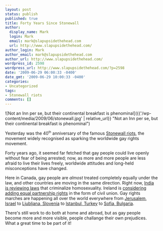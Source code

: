 ```yaml
---
layout: post
status: publish
published: true
title: Forty Years Since Stonewall
author:
  display_name: Mark
  login: Mark
  email: mark@slapupsidethehead.com
  url: http://www.slapupsidethehead.com/
author_login: Mark
author_email: mark@slapupsidethehead.com
author_url: http://www.slapupsidethehead.com/
wordpress_id: 2598
wordpress_url: http://www.slapupsidethehead.com/?p=2598
date: '2009-06-29 06:00:33 -0400'
date_gmt: '2009-06-29 10:00:33 -0400'
categories:
- Uncategorized
tags:
- Stonewall riots
comments: []
---
```

![Not an Inn per se, but their continental breakfast is phenominal]({{'/wp-content/media/2009/06/stonewall.jpg' | relative_url}} "Not an Inn per se, but their continental breakfast is phenominal")

Yesterday was the 40<sup><small>th</small></sup> anniversary of the famous [Stonewall riots](http://www.slapupsidethehead.com/2009/03/dr-flamingo-jones-and-the-great-hairpin-drop/ "Dr. Jones explains it better than I could."), the movement widely recognised as sparking the worldwide gay rights movement.

Forty years ago, it seemed far fetched that gay people could live openly without fear of being arrested; now, as more and more people are less afraid to live their lives freely, worldwide attitudes and long-held misconceptions have changed.

Here in Canada, gay people are _almost_ treated completely equally under the law, and other countries are moving in the same direction. Right now, [India is reviewing laws](http://www.tolerance.ca/Article.aspx?ID=48899&L=en "Has their been a Bollywood Brokeback musical yet?") that criminalize homosexuality. Ireland is [considering adding equal partnership rights](http://www.gaynz.com/articles/publish/3/article_7623.php "The country will still be a lovely shade of green, but no longer just with envy!") in the form of civil union. Gay rights marches are happening all over the world everywhere from [Jerusalem, Israel](http://blogs.reuters.com/axismundi/2009/06/25/the-many-sides-of-jerusalems-gay-pride-parade/ "A big deal, actually!") to [Ljubljana, Slovenia](http://www.sta.si/en/vest.php?s=a&id=1404664 "I don't know much about the place, but I applaud them!") to [Istanbul, Turkey](http://globespotters.blogs.nytimes.com/2009/06/23/istanbuls-gay-pride-week-roundup/ "The gays there aren't chicken, for sure!") to [Sofia, Bulgaria](http://www.novinite.com/view_news.php?id=105096 "Sofia... I just met a city named Sofia...").

There's still work to do both at home and abroad, but as gay people become more and more visible, people challange their own prejudices. What a great time to be part of it!

